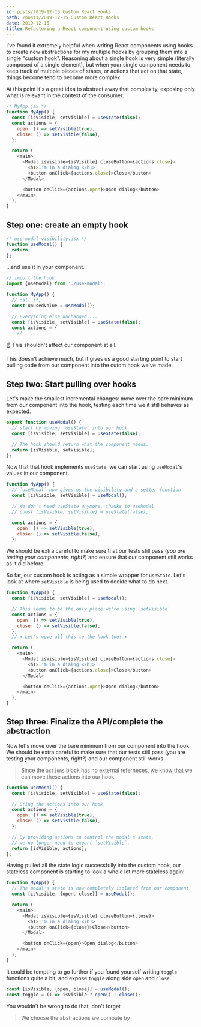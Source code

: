 ```yaml
---
id: posts/2019-12-15 Custom React Hooks
path: /posts/2019-12-15 Custom React Hooks
date: 2019-12-15
title: Refactoring a React component using custom hooks
---
```



I've found it extremely helpful when writing React components using hooks to create new abstractions for my multiple hooks by grouping them into a single "custom hook". Reasoning about a single hook is very simple (literally composed of a single element), but when your single component needs to keep track of multiple pieces of states, or actions that act on that state, things become tend to become more complex.

At this point it's a great idea to abstract away that complexity, exposing only what is relevant in the context of the consumer.


```js
/* MyApp.jsx */
function MyApp() {
  const [isVisible, setVisible] = useState(false);
  const actions = {
    open: () => setVisible(true),
    close: () => setVisible(false),
  };

  return (
    <main>
      <Modal isVisible={isVisible} closeButton={actions.close}>
        <h1>I'm in a dialog!</h1>
        <button onClick={actions.close}>Close</button>
      </Modal>

      <button onClick={actions.open}>Open dialog</button>
    </main>
  );
}
```


## Step one: create an empty hook

```js
/* use-modal-visibility.jsx */
function useModal() {
  return;
};
```

...and use it in your component.

```js
// import the hook
import {useModal} from './use-modal';

function MyApp() {
  // call it,
  const unusedValue = useModal();

  // Everything else unchanged....
  const [isVisible, setVisible] = useState(false);
  const actions = {
    // ...
```

☝️  This shouldn't affect our component at all.

This doesn't achieve much, but it gives us a good starting point to start pulling code from our component into the cutom hook we've made.


## Step two: Start pulling over hooks

Let's make the smallest incremental changes: move over the bare minimum from our component into the hook, testing each time we it still behaves as expected.

```js
export function useModal() {
  // start by moving `useState` into our hook.
  const [isVisible, setVisible] = useState(false);

  // The hook should return what the component needs.
  return [isVisible, setVisible];
};
```

Now that that hook implements `useState`, we can start using `useModal`'s values in our component.

```js
function MyApp() {
  // `useModal` now gives us the visibility and a setter function
  const [isVisible, setVisible] = useModal();

  // We don't need useState anymore, thanks to useModal
  // const [isVisible, setVisible] = useState(false);

  const actions = {
    open: () => setVisible(true),
    close: () => setVisible(false),
  };
```

We should be extra careful to make sure that our tests still pass (_you are testing your components, right?_) and ensure that our component still works as it did before.

So far, our custom hook is acting as a simple wrapper for `useState`. Let's look at where `setVisible` is being used to decide what to do next.

```js
function MyApp() {
  const [isVisible, setVisible] = useModal();

  // This seems to be the only place we're using `setVisible`
  const actions = {
    open: () => setVisible(true),
    close: () => setVisible(false),
  };
  // ⬆ Let's move all this to the hook too! ⬆

  return (
    <main>
      <Modal isVisible={isVisible} closeButton={actions.close}>
        <h1>I'm in a dialog!</h1>
        <button onClick={actions.close}>Close</button>
      </Modal>

      <button onClick={actions.open}>Open dialog</button>
    </main>
  );
}
```


## Step three: Finalize the API/complete the abstraction

Now let's move over the bare minimum from our component into the hook. We should be extra careful to make sure that our tests still pass (you are testing your components, right?) and our component still works.

> Since the `actions` block has no external referneces, we know that we can move these actions into our hook.

```js
function useModal() {
  const [isVisible, setVisible] = useState(false);

  // Bring the actions into our hook.
  const actions = {
    open: () => setVisible(true),
    close: () => setVisible(false),
  };

  // By providing actions to control the modal's state,
  // we no longer need to export `setVisible`.
  return [isVisible, actions];
};
```

Having pulled all the state logic successfully into the custom hook, our stateless component is starting to look a whole lot more stateless again!

```js
function MyApp() {
  // The modal's state is now completely isolated from our component
  const [isVisible, {open, close}] = useModal();

  return (
    <main>
      <Modal isVisible={isVisible} closeButton={close}>
        <h1>I'm in a dialog!</h1>
        <button onClick={close}>Close</button>
      </Modal>

      <button onClick={open}>Open dialog</button>
    </main>
  );
}
```

It could be tempting to go further if you found yourself writing `toggle` functions quite a bit, and expose `toggle` along side `open` and `close`.
```js
const [isVisible, {open, close}] = useModal();
const toggle = () => isVisible ? open() : close();
```

You wouldn't be wrong to do that, don't forget
> We choose the abstractions we compute by

